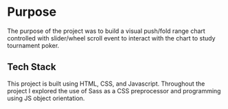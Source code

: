 # Purpose

The purpose of the project was to build a visual push/fold range chart controlled with slider/wheel scroll event to interact with the chart to study tournament poker.

## Tech Stack

This project is built using HTML, CSS, and Javascript. Throughout the project I explored the use of Sass as a CSS preprocessor and programming using JS object orientation.

